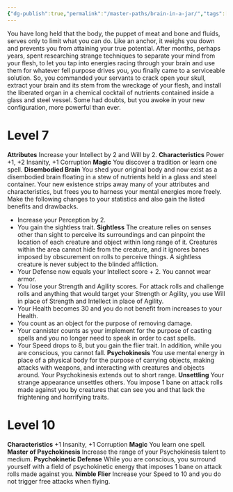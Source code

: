 ```yaml
---
{"dg-publish":true,"permalink":"/master-paths/brain-in-a-jar/","tags":["Magic"]}
---
```


You have long held that the body, the puppet of meat and bone and fluids, serves only to limit what you can do. Like an anchor, it weighs you down and prevents you from attaining your true potential. After months, perhaps years, spent researching strange techniques to separate your mind from your flesh, to let you tap into energies racing through your brain and use them for whatever fell purpose drives you, you finally came to a serviceable solution. So, you commanded your servants to crack open your skull, extract your brain and its stem from the wreckage of your flesh, and install the liberated organ in a chemical cocktail of nutrients contained inside a glass and steel vessel. Some had doubts, but you awoke in your new configuration, more powerful than ever.
# Level 7
**Attributes** Increase your Intellect by 2 and Will by 2.
**Characteristics** Power +1, +2 Insanity, +1 Corruption
**Magic** You discover a tradition or learn one spell.
**Disembodied Brain** You shed your original body and now exist as a disembodied brain floating in a stew of nutrients held in a glass and steel container. Your new existence strips away many of your attributes and characteristics, but frees you to harness your mental energies more freely. Make the following changes to your statistics and also gain the listed benefits and drawbacks.
- Increase your Perception by 2.
- You gain the sightless trait.
	**Sightless** The creature relies on senses other than sight to perceive its surroundings and can pinpoint the location of each creature and object within long range of it. Creatures within the area cannot hide from the creature, and it ignores banes imposed by obscurement on rolls to perceive things. A sightless creature is never subject to the blinded affliction.
- Your Defense now equals your Intellect score + 2.
	You cannot wear armor.
- You lose your Strength and Agility scores. For attack rolls and challenge rolls and anything that would target your Strength or Agility, you use Will in place of Strength and Intellect in place of Agility.
- Your Health becomes 30 and you do not benefit from increases to your Health.
- You count as an object for the purpose of removing damage.
- Your cannister counts as your implement for the purpose of casting spells and you no longer need to speak in order to cast spells.
- Your Speed drops to 8, but you gain the flier trait. In addition, while you are conscious, you cannot fall.
**Psychokinesis** You use mental energy in place of a physical body for the purpose of carrying objects, making attacks with weapons, and interacting with creatures and objects around. Your Psychokinesis extends out to short range.
**Unsettling** Your strange appearance unsettles others.
You impose 1 bane on attack rolls made against you by creatures that can see you and that lack the frightening and horrifying traits.
# Level 10
**Characteristics** +1 Insanity, +1 Corruption
**Magic** You learn one spell.
**Master of Psychokinesis** Increase the range of your Psychokinesis talent to medium.
**Psychokinetic Defense** While you are conscious, you surround yourself with a field of psychokinetic energy that imposes 1 bane on attack rolls made against you.
**Nimble Flier** Increase your Speed to 10 and you do not trigger free attacks when flying.